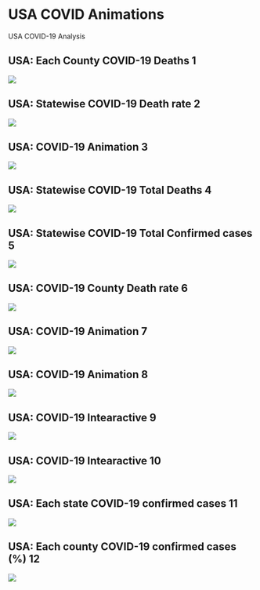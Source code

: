 # USA COVID Animations
USA COVID-19 Analysis

## USA: Each County COVID-19 Deaths 1
<img src="https://github.com/Kishore1818/Animations/blob/e2dee15e08ac544aedf3eaff9425ddf90293f7aa/USA_covid/USA_covid_counties_deaths_choropleth_map.svg">

## USA: Statewise COVID-19 Death rate 2
<img src="https://github.com/Kishore1818/Animations/blob/1343b275664c9fe028ef45bb14d18ff51ae7d111/USA_covid/USA_covid_different_chorpleth_maps1_deathrate.svg">

## USA: COVID-19 Animation 3
[<img src="https://github.com/Kishore1818/Animations/blob/f082d61a80e6256cd9732a9380846172b8e5b4a7/USA_covid/sample_pics/Covid_USstates_weekly_histo_deaths_anim.png">](https://kishore1818.github.io/Animations/USA_covid/covid_USstates_weekly_histo_deaths_anim.html)

## USA: Statewise COVID-19 Total Deaths 4
<img src="https://github.com/Kishore1818/Animations/blob/9c188ecb7c7c96240cdf9e4d842c37c07fb0fb83/USA_covid/USA_covid_different_chorpleth_maps1_totdetahs.svg">

## USA: Statewise COVID-19 Total Confirmed cases 5
<img src="https://github.com/Kishore1818/Animations/blob/4717002d8d3745359832c94e68266853e798dc93/USA_covid/USA_covid_different_chorpleth_maps1_confcases.svg">

## USA: COVID-19 County Death rate 6
<img src="https://github.com/Kishore1818/Animations/blob/3b39e8541f0881f7a185f19a45fad19797ac34ee/USA_covid/USA_covid_counties_deaths_choropleth_map_deathrate.svg">

## USA: COVID-19 Animation 7
[<img src="https://github.com/Kishore1818/Animations/blob/67e00b4eeca3c959da7a901e45de465832b795e8/USA_covid/sample_pics/covid_USststes_deaths_animation.png">](https://kishore1818.github.io/Animations/USA_covid/covid_USststes_deaths_animation.html)

## USA: COVID-19 Animation 8
[<img src="https://github.com/Kishore1818/Animations/blob/c779dfe9bf42fddd0e4e412fb91392ae53a36728/USA_covid/sample_pics/covid_usa_cumulative_daily_deaths_confirmed_plt.png">](https://kishore1818.github.io/Animations/USA_covid/covid_usa_cumulative_daily_deaths_confirmed_plt.html)

## USA: COVID-19 Intearactive 9
[<img src="https://github.com/Kishore1818/Animations/blob/23edb1db4b53fc699d87ffc37a53d55e16003790/USA_covid/sample_pics/covid_confirmed_dailybars_USA.png">](https://kishore1818.github.io/Animations/USA_covid/covid_confirmed_dailybars_USA.html)


## USA: COVID-19 Intearactive 10
[<img src="https://github.com/Kishore1818/Animations/blob/0a4ba9204a0b123fd1b4bbb8488cd1ce4dd4dc41/USA_covid/sample_pics/covid_deaths_dailybars_USA.png">](https://kishore1818.github.io/Animations/USA_covid/covid_deaths_dailybars_USA.html)

## USA: Each state COVID-19 confirmed cases 11
<img src="https://github.com/Kishore1818/Animations/blob/d92a951d57c614e484d6ba3fb7a5d9b9df7a8485/USA_covid/USA_covid_different_chorpleth_maps1_confcases1.svg">

## USA: Each county COVID-19 confirmed cases (%) 12
<img src="https://github.com/Kishore1818/Animations/blob/7b8807fd81d86af6c24d88c519e02aa622ab3c91/USA_covid/usa_covid_counties_deaths_choropleth_map_confrate.png">

